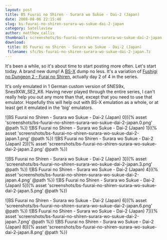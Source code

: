```yaml
---
layout: post
title: BS Fuurai no Shiren - Surara wo Sukue - Dai-2 (Japan)
date: 2008-08-06 22:15:46
slug: bs-fuurai-no-shiren-surara-wo-sukue-dai-2-japan
category: Satellaview
author: matthew_callis
thumbnail: screenshots/bs-fuurai-no-shiren-surara-wo-sukue-dai-2-japan.0.png
download:
 title: BS Fuurai no Shiren - Surara wo Sukue - Dai-2 (Japan)
 filename: sfc/bs-fuurai-no-shiren-surara-wo-sukue-dai-2-japan.7z
---
```


It's been a while, so it's about time to start posting more often. Let's start today. A brand new dump! A [BS-X](https://satellaview.org/ "BS-X") dump no less. It's a variation of [Fushigi no Dungeon 2 - Furai no Shiren](https://superfamicom.org/info/fushigi-no-dungeon-2-furai-no-shiren/ "Fushigi no Dungeon 2 - Furai no Shiren"), actually day 2 of 4 in the series.

It's only emulated in 1 German custom version of SNES9x, Snes9XW_SE2_K6. Having never played through the entire series, I can't really help you out any more than that, except that you need to use that emulator. Hopefully this will help out with BS-X emulation as a whole, or at least get it emulated in the 'big' emulators.

![BS Fuurai no Shiren - Surara wo Sukue - Dai-2 (Japan) 0]({% asset 'screenshots/bs-fuurai-no-shiren-surara-wo-sukue-dai-2-japan.0.png' @path %})
![BS Fuurai no Shiren - Surara wo Sukue - Dai-2 (Japan) 1]({% asset 'screenshots/bs-fuurai-no-shiren-surara-wo-sukue-dai-2-japan.1.png' @path %})
![BS Fuurai no Shiren - Surara wo Sukue - Dai-2 (Japan) 2]({% asset 'screenshots/bs-fuurai-no-shiren-surara-wo-sukue-dai-2-japan.2.png' @path %})

![BS Fuurai no Shiren - Surara wo Sukue - Dai-2 (Japan) 3]({% asset 'screenshots/bs-fuurai-no-shiren-surara-wo-sukue-dai-2-japan.3.png' @path %})
![BS Fuurai no Shiren - Surara wo Sukue - Dai-2 (Japan) 4]({% asset 'screenshots/bs-fuurai-no-shiren-surara-wo-sukue-dai-2-japan.4.png' @path %})
![BS Fuurai no Shiren - Surara wo Sukue - Dai-2 (Japan) 5]({% asset 'screenshots/bs-fuurai-no-shiren-surara-wo-sukue-dai-2-japan.5.png' @path %})

![BS Fuurai no Shiren - Surara wo Sukue - Dai-2 (Japan) 6]({% asset 'screenshots/bs-fuurai-no-shiren-surara-wo-sukue-dai-2-japan.6.png' @path %})
![BS Fuurai no Shiren - Surara wo Sukue - Dai-2 (Japan) 7]({% asset 'screenshots/bs-fuurai-no-shiren-surara-wo-sukue-dai-2-japan.7.png' @path %})
![BS Fuurai no Shiren - Surara wo Sukue - Dai-2 (Japan) 8]({% asset 'screenshots/bs-fuurai-no-shiren-surara-wo-sukue-dai-2-japan.8.png' @path %})
